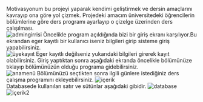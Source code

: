 Motivasyonum bu projeyi yaparak kendimi geliştirmek ve dersin amaçlarını kavrayıp ona göre yol çizmek.
Projedeki amacım üniversitedeki öğrencilerin bölümlerine göre ders programı ayarlayıp o çizelge üzerinden ders çalışılması.
<br>
![admingirrisi](https://user-images.githubusercontent.com/114742349/236042798-0ca66af2-0d4a-4916-8b92-9570ebab093b.PNG)
Öncelikle program açıldığında bizi bir giriş ekranı karşılıyor.Bu ekrandan eger kayıtlı bir kullanıcı iseniz bilgileri girip sisteme giriş yapabilirsiniz.
<br>
![üyekayııt](https://user-images.githubusercontent.com/114742349/236043657-8f57127b-8d77-48cc-9271-e0f0402b2436.PNG)
Eger kayıtlı değilseniz yukarıdaki bilgileri girerek kayıt olabilirsiniz.
Giriş yaptıktan sonra aşağıdaki ekranda öncelikle bölümünüze tıklayıp  bölümünüzün olduğu programa gidebilirsiniz.
<br>
![anamenü](https://user-images.githubusercontent.com/114742349/236044352-6e7de3e4-14cf-4039-8123-700012406e88.PNG)
Bölümünüzü seçtikten sonra ilgili günlere istediğiniz ders çalışma programını ekleyebilirsiniz.
![içerik](https://user-images.githubusercontent.com/114742349/236044656-d096a38d-ed21-4b33-a5c2-d1869f2ed5b5.PNG)
<br>
Databasede kullanılan satır ve sütünlar aşağıdaki gibidir.
![database](https://user-images.githubusercontent.com/114742349/236044765-35581536-aa59-4781-941b-d254e8236ca5.PNG)
![içerik2](https://user-images.githubusercontent.com/114742349/236044783-6eebc755-902b-4eea-895e-da13b2dc315f.PNG)



